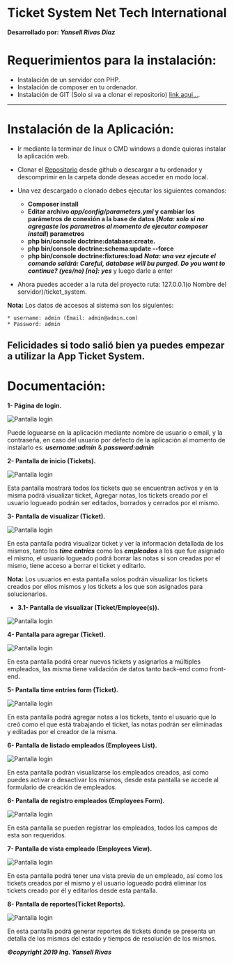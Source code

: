 Ticket System Net Tech International
====================================

**Desarrollado por:** ***Yansell Rivas Diaz***

Requerimientos para la instalación:
==================================
    
  * Instalación de un servidor con PHP.
  * Instalación de composer en tu ordenador.
  * Instalación de GIT (Solo si va a clonar el repositorio)
  [link aqui...](https://github.com/yansellrivasdiaz/ticket_system). 
---------------------------------------------------------------
Instalación de la Aplicación:
============================
  
   * Ir mediante la terminar de linux o CMD windows a donde 
   quieras instalar la aplicación web.
   * Clonar el [Repositorio](https://github.com/yansellrivasdiaz/ticket_system) desde github o descargar
   a tu ordenador y descomprimir  en la carpeta donde deseas acceder 
   en modo local.
   * Una vez descargado o clonado debes ejecutar los siguientes comandos:
     
     * **Composer install**
     * **Editar archivo ***app/config/parameters.yml*** 
     y cambiar los parámetros de conexión a la base de datos (***Nota: solo si no agregaste los parametros al momento de ejecutar composer install***) 
     parametros**
     * **php bin/console doctrine:database:create.**
     * **php bin/console doctrine:schema:update --force**
     * **php bin/console doctrine:fixtures:load** ***Nota: una vez ejecute el comando saldrá: Careful, database will bu purged. Do you want to continue? (yes/no) [no]: yes*** y luego darle a enter
     
   * Ahora puedes acceder a la ruta del proyecto ruta:
    127.0.0.1(o Nombre del servidor)/ticket_system.
    
**Nota:** Los datos de accesos al sistema son los siguientes:
    
    * username: admin (Email: admin@admin.com) 
    * Password: admin    

Felicidades si todo salió bien ya puedes empezar a utilizar la App
Ticket System.
---------------------------------------------------------------
**Documentación:**
==================

**1-  Página de login.**

![Pantalla login](./web/app-images-docs/login_form.PNG)
 
Puede loguearse en la aplicación mediante nombre de usuario o email, y la contraseña, en caso del usuario por defecto de la aplicación al momento de instalarlo es: ***username:admin*** & ***password:admin*** 

**2-  Pantalla de inicio (Tickets).**

![Pantalla login](./web/app-images-docs/ticket_page.PNG)

Esta pantalla mostrará todos los tickets que se encuentran activos y en la misma podrá visualizar ticket, Agregar notas, los tickets creado por el usuario logueado podrán ser editados, borrados y cerrados por el mismo.

**3-  Pantalla de visualizar (Ticket).**

![Pantalla login](./web/app-images-docs/ticket_view_page.PNG)

En esta pantalla podrá visualizar ticket y ver la información detallada de los mismos, tanto los ***time entries*** como los ***empleados*** a los que fue asignado el mismo, el usuario logueado podrá borrar las notas si son creadas por el mismo, tiene acceso a borrar el ticket y editarlo.

**Nota:** Los usuarios en esta pantalla solos podrán visualizar los tickets creados por ellos mismos y los tickets a los que son asignados para solucionarlos.

* **3.1-  Pantalla de visualizar (Ticket/Employee(s)).**

![Pantalla login](./web/app-images-docs/ticket_view_page_employee.PNG)

**4-  Pantalla para agregar (Ticket).**

![Pantalla login](./web/app-images-docs/ticket_form.PNG)

En esta pantalla podrá crear nuevos tickets y asignarlos a múltiples empleados, las misma tiene validación de datos tanto back-end como front-end.

**5-  Pantalla time entries form (Ticket).**

![Pantalla login](./web/app-images-docs/time_entries_form.PNG)

En esta pantalla podrá agregar notas a los tickets, tanto el usuario que lo creó como el que está trabajando el ticket, las notas podrán ser eliminadas y editadas por el creador de la misma.

**6-  Pantalla de listado empleados (Employees List).**

![Pantalla login](./web/app-images-docs/employee_page.PNG)

En esta pantalla podrán visualizarse los empleados creados, así como puedes activar o desactivar los mismos, desde esta pantalla se accede al formulario de creación de empleados.

**6-  Pantalla de registro empleados (Employees Form).**

![Pantalla login](./web/app-images-docs/employee_form.PNG)

En esta pantalla se pueden registrar los empleados, todos los campos de esta son requeridos.

**7-  Pantalla de vista empleado (Employees View).**

![Pantalla login](./web/app-images-docs/employee_view_page_with_ticket_view.PNG)

En esta pantalla podrá tener una vista previa de un empleado, así como los tickets creados por el mismo y el usuario logueado podrá eliminar los tickets creado por él y editarlos desde esta pantalla.

**8-  Pantalla de reportes(Ticket Reports).**

![Pantalla login](./web/app-images-docs/report_page.PNG)

En esta pantalla podrá generar reportes de tickets donde se presenta un detalla de los mismos del estado y tiempos de resolución de los mismos.

***©copyright 2019 Ing. Yansell Rivas***
